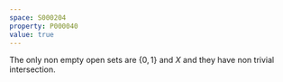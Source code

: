 ```yaml
---
space: S000204
property: P000040
value: true
---
```


The only non empty open sets are $\{0,1\}$ and $X$ and they have non trivial intersection.
